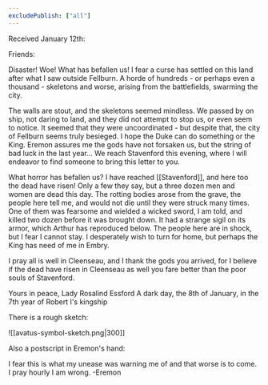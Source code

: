 ```yaml
---
excludePublish: ["all"]
---
```


Received January 12th:

Friends:

Disaster! Woe! What has befallen us! I fear a curse has settled on this land after what I saw outside Fellburn. A horde of hundreds - or perhaps even a thousand - skeletons and worse, arising from the battlefields, swarming the city.

The walls are stout, and the skeletons seemed mindless. We passed by on ship, not daring to land, and they did not attempt to stop us, or even seem to notice. It seemed that they were uncoordinated - but despite that, the city of Fellburn seems truly besieged. I hope the Duke can do something or the King. Eremon assures me the gods have not forsaken us, but the string of bad luck in the last year...  We reach Stavenford this evening, where I will endeavor to find someone to bring this letter to you.

What horror has befallen us? I have reached [[Stavenford]], and here too the dead have risen! Only a few they say, but a three dozen men and women are dead this day. The rotting bodies arose from the grave, the people here tell me, and would not die until they were struck many times. One of them was fearsome and wielded a wicked sword, I am told, and killed two dozen before it was brought down. It had a strange sigil on its armor, which Arthur has reproduced below. The people here are in shock, but I fear I cannot stay. I desperately wish to turn for home, but perhaps the King has need of me in Embry.

I pray all is well in Cleenseau, and I thank the gods you arrived, for I believe if the dead have risen in Cleenseau as well you fare better than the poor souls of Stavenford.

Yours in peace,
Lady Rosalind Essford
A dark day, the 8th of January, in the 7th year of Robert I's kingship

There is a rough sketch:

![[avatus-symbol-sketch.png|300]]


Also a postscript in Eremon's hand:

I fear this is what my unease was warning me of and that worse is to come. I pray hourly I am wrong.
-Eremon